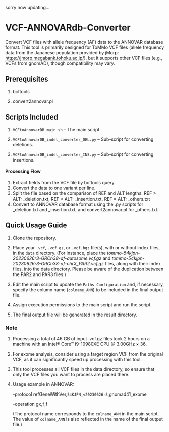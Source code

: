 sorry now updating...

# VCF-ANNOVARdb-Converter
Convert VCF files with allele frequency (AF) data to the ANNOVAR database format. This tool is primarily designed for ToMMo VCF files (allele frequency data from the Japanese population provided by jMorp: https://jmorp.megabank.tohoku.ac.jp/), but it supports other VCF files (e.g., VCFs from gnomAD), though compatibility may vary.


## Prerequisites
1. bcftools

2. convert2annovar.pl

## Scripts Included
1. `VCFtoAnnovarDB_main.sh` – The main script.

2. `VCFtoAnnovarDB_indel_converter_DEL.py` – Sub-script for converting deletions.

3. `VCFtoAnnovarDB_indel_converter_INS.py` – Sub-script for converting insertions.

#### Processing Flow
1. Extract fields from the VCF file by bcftools query.
2. Convert the data to one variant per line.
3. Split the file based on the comparison of REF and ALT lengths: REF > ALT: _deletion.txt, REF < ALT: _insertion.txt, REF = ALT: _others.txt
4. Convert to ANNOVAR database format using the .py scripts for _deletion.txt and _insertion.txt, and convert2annovar.pl for _others.txt.

## Quick Usage Guide
1. Clone the repository.

2. Place your `.vcf`, `.vcf.gz`, or `.vcf.bgz` file(s), with or without index files, in the `data` directory. (For instance, place the *tommo-54kjpn-20230626r3-GRCh38-af-autosome.vcf.gz* and *tommo-54kjpn-20230626r3-GRCh38-af-chrX_PAR2.vcf.gz* files, along with their index files, into the data directory. Please be aware of the duplication between the PAR2 and PAR3 files.)
 
3. Edit the main script to update the `Paths Configuration` and, if necessary, specify the column name (`colname_ANN`) to be included in the final output file.

4. Assign execution permissions to the main script and run the script.

5. The final output file will be generated in the result directory.


### Note
1. Processing a total of 46 GB of input .vcf.gz files took 2 hours on a machine with an Intel® Core™ i9-10980XE CPU @ 3.00GHz × 36.

2. For exome analysis, consider using a target region VCF from the original VCF, as it can significantly speed up processing with this tool.

3. This tool processes all VCF files in the data directory, so ensure that only the VCF files you want to process are placed there.

4. Usage example in ANNOVAR:

   -protocol refGeneWithVer,`54KJPN_v20230626r3`,gnomad41_exome

   -operation gx,`f`,f

   (The protocol name corresponds to the `colname_ANN` in the main script. The value of `colname_ANN` is also reflected in the name of the final output file.)

